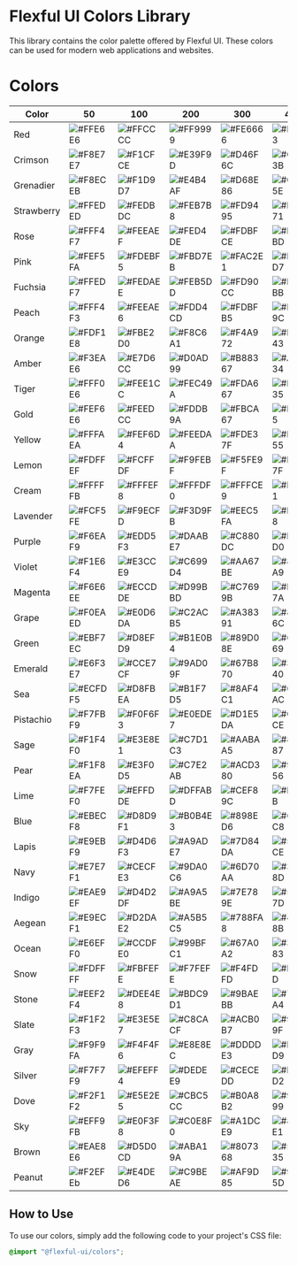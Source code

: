 # Flexful UI Colors Library

This library contains the color palette offered by Flexful UI. These colors can be used for modern web applications and websites.

# Colors

| Color        | 50          | 100         | 200         | 300         | 400         | 500         | 600         | 700         | 800         | 900         | 950         |
|-------------|-------------|-------------|-------------|-------------|-------------|-------------|-------------|-------------|-------------|-------------|-------------|
| Red         | ![#FFE6E6](https://via.placeholder.com/15/FFE6E6/000000?text=+) | ![#FFCCCC](https://via.placeholder.com/15/FFCCCC/000000?text=+) | ![#FF9999](https://via.placeholder.com/15/FF9999/000000?text=+) | ![#FE6666](https://via.placeholder.com/15/FE6666/000000?text=+) | ![#FE3333](https://via.placeholder.com/15/FE3333/000000?text=+) | ![#FE0000](https://via.placeholder.com/15/FE0000/000000?text=+) | ![#CB0000](https://via.placeholder.com/15/CB0000/000000?text=+) | ![#980000](https://via.placeholder.com/15/980000/000000?text=+) | ![#660000](https://via.placeholder.com/15/660000/000000?text=+) | ![#330000](https://via.placeholder.com/15/330000/000000?text=+) | ![#190000](https://via.placeholder.com/15/190000/000000?text=+) |
| Crimson     | ![#F8E7E7](https://via.placeholder.com/15/F8E7E7/000000?text=+) | ![#F1CFCE](https://via.placeholder.com/15/F1CFCE/000000?text=+) | ![#E39F9D](https://via.placeholder.com/15/E39F9D/000000?text=+) | ![#D46F6C](https://via.placeholder.com/15/D46F6C/000000?text=+) | ![#C63F3B](https://via.placeholder.com/15/C63F3B/000000?text=+) | ![#B80F0A](https://via.placeholder.com/15/B80F0A/000000?text=+) | ![#930C08](https://via.placeholder.com/15/930C08/000000?text=+) | ![#6E0906](https://via.placeholder.com/15/6E0906/000000?text=+) | ![#4A0604](https://via.placeholder.com/15/4A0604/000000?text=+) | ![#250302](https://via.placeholder.com/15/250302/000000?text=+) | ![#120101](https://via.placeholder.com/15/120101/000000?text=+) |
| Grenadier   | ![#F8ECEB](https://via.placeholder.com/15/F8ECEB/000000?text=+) | ![#F1D9D7](https://via.placeholder.com/15/F1D9D7/000000?text=+) | ![#E4B4AF](https://via.placeholder.com/15/E4B4AF/000000?text=+) | ![#D68E86](https://via.placeholder.com/15/D68E86/000000?text=+) | ![#C9695E](https://via.placeholder.com/15/C9695E/000000?text=+) | ![#BB4336](https://via.placeholder.com/15/BB4336/000000?text=+) | ![#96362B](https://via.placeholder.com/15/96362B/000000?text=+) | ![#702820](https://via.placeholder.com/15/702820/000000?text=+) | ![#4B1B16](https://via.placeholder.com/15/4B1B16/000000?text=+) | ![#250D0B](https://via.placeholder.com/15/250D0B/000000?text=+) | ![#130705](https://via.placeholder.com/15/130705/000000?text=+) |
| Strawberry  | ![#FFEDED](https://via.placeholder.com/15/FFEDED/000000?text=+) | ![#FEDBDC](https://via.placeholder.com/15/FEDBDC/000000?text=+) | ![#FEB7B8](https://via.placeholder.com/15/FEB7B8/000000?text=+) | ![#FD9495](https://via.placeholder.com/15/FD9495/000000?text=+) | ![#FD7071](https://via.placeholder.com/15/FD7071/000000?text=+) | ![#FC4C4E](https://via.placeholder.com/15/FC4C4E/000000?text=+) | ![#CA3D3E](https://via.placeholder.com/15/CA3D3E/000000?text=+) | ![#972E2F](https://via.placeholder.com/15/972E2F/000000?text=+) | ![#651E1F](https://via.placeholder.com/15/651E1F/000000?text=+) | ![#320F10](https://via.placeholder.com/15/320F10/000000?text=+) | ![#190808](https://via.placeholder.com/15/190808/000000?text=+) |
| Rose       | ![#FFF4F7](https://via.placeholder.com/15/FFF4F7/000000?text=+) | ![#FEEAEF](https://via.placeholder.com/15/FEEAEF/000000?text=+) | ![#FED4DE](https://via.placeholder.com/15/FED4DE/000000?text=+) | ![#FDBFCE](https://via.placeholder.com/15/FDBFCE/000000?text=+) | ![#FDA9BD](https://via.placeholder.com/15/FDA9BD/000000?text=+) | ![#FC94AD](https://via.placeholder.com/15/FC94AD/000000?text=+) | ![#CA768A](https://via.placeholder.com/15/CA768A/000000?text=+) | ![#975968](https://via.placeholder.com/15/975968/000000?text=+) | ![#653B45](https://via.placeholder.com/15/653B45/000000?text=+) | ![#321E23](https://via.placeholder.com/15/321E23/000000?text=+) | ![#190F11](https://via.placeholder.com/15/190F11/000000?text=+) |
| Pink       | ![#FEF5FA](https://via.placeholder.com/15/FEF5FA/000000?text=+) | ![#FDEBF5](https://via.placeholder.com/15/FDEBF5/000000?text=+) | ![#FBD7EB](https://via.placeholder.com/15/FBD7EB/000000?text=+) | ![#FAC2E1](https://via.placeholder.com/15/FAC2E1/000000?text=+) | ![#F8AED7](https://via.placeholder.com/15/F8AED7/000000?text=+) | ![#F69ACD](https://via.placeholder.com/15/F69ACD/000000?text=+) | ![#C57BA4](https://via.placeholder.com/15/C57BA4/000000?text=+) | ![#945C7B](https://via.placeholder.com/15/945C7B/000000?text=+) | ![#623E52](https://via.placeholder.com/15/623E52/000000?text=+) | ![#311F29](https://via.placeholder.com/15/311F29/000000?text=+) | ![#190F14](https://via.placeholder.com/15/190F14/000000?text=+) |
| Fuchsia    | ![#FFEDF7](https://via.placeholder.com/15/FFEDF7/000000?text=+) | ![#FEDAEE](https://via.placeholder.com/15/FEDAEE/000000?text=+) | ![#FEB5DD](https://via.placeholder.com/15/FEB5DD/000000?text=+) | ![#FD90CC](https://via.placeholder.com/15/FD90CC/000000?text=+) | ![#FD6BBB](https://via.placeholder.com/15/FD6BBB/000000?text=+) | ![#FC46AA](https://via.placeholder.com/15/FC46AA/000000?text=+) | ![#CA3888](https://via.placeholder.com/15/CA3888/000000?text=+) | ![#972A66](https://via.placeholder.com/15/972A66/000000?text=+) | ![#651C44](https://via.placeholder.com/15/651C44/000000?text=+) | ![#320E22](https://via.placeholder.com/15/320E22/000000?text=+) | ![#190711](https://via.placeholder.com/15/190711/000000?text=+) |
| Peach      | ![#FFF4F3](https://via.placeholder.com/15/FFF4F3/000000?text=+) | ![#FEEAE6](https://via.placeholder.com/15/FEEAE6/000000?text=+) | ![#FDD4CD](https://via.placeholder.com/15/FDD4CD/000000?text=+) | ![#FDBFB5](https://via.placeholder.com/15/FDBFB5/000000?text=+) | ![#FCA99C](https://via.placeholder.com/15/FCA99C/000000?text=+) | ![#FB9483](https://via.placeholder.com/15/FB9483/000000?text=+) | ![#C97669](https://via.placeholder.com/15/C97669/000000?text=+) | ![#97594F](https://via.placeholder.com/15/97594F/000000?text=+) | ![#643B34](https://via.placeholder.com/15/643B34/000000?text=+) | ![#321E1A](https://via.placeholder.com/15/321E1A/000000?text=+) | ![#190F0D](https://via.placeholder.com/15/190F0D/000000?text=+) |
| Orange | ![#FDF1E8](https://via.placeholder.com/15/FDF1E8/000000?text=+) | ![#FBE2D0](https://via.placeholder.com/15/FBE2D0/000000?text=+) | ![#F8C6A1](https://via.placeholder.com/15/F8C6A1/000000?text=+) | ![#F4A972](https://via.placeholder.com/15/F4A972/000000?text=+) | ![#F18D43](https://via.placeholder.com/15/F18D43/000000?text=+) | ![#ED7014](https://via.placeholder.com/15/ED7014/000000?text=+) | ![#BE5A10](https://via.placeholder.com/15/BE5A10/000000?text=+) | ![#8E430C](https://via.placeholder.com/15/8E430C/000000?text=+) | ![#5F2D08](https://via.placeholder.com/15/5F2D08/000000?text=+) | ![#2F1604](https://via.placeholder.com/15/2F1604/000000?text=+) | ![#180B02](https://via.placeholder.com/15/180B02/000000?text=+) |
| Amber  | ![#F3EAE6](https://via.placeholder.com/15/F3EAE6/000000?text=+) | ![#E7D6CC](https://via.placeholder.com/15/E7D6CC/000000?text=+) | ![#D0AD99](https://via.placeholder.com/15/D0AD99/000000?text=+) | ![#B88367](https://via.placeholder.com/15/B88367/000000?text=+) | ![#A15A34](https://via.placeholder.com/15/A15A34/000000?text=+) | ![#893101](https://via.placeholder.com/15/893101/000000?text=+) | ![#6E2701](https://via.placeholder.com/15/6E2701/000000?text=+) | ![#521D01](https://via.placeholder.com/15/521D01/000000?text=+) | ![#371400](https://via.placeholder.com/15/371400/000000?text=+) | ![#1B0A00](https://via.placeholder.com/15/1B0A00/000000?text=+) | ![#0E0500](https://via.placeholder.com/15/0E0500/000000?text=+) |
| Tiger  | ![#FFF0E6](https://via.placeholder.com/15/FFF0E6/000000?text=+) | ![#FEE1CC](https://via.placeholder.com/15/FEE1CC/000000?text=+) | ![#FEC49A](https://via.placeholder.com/15/FEC49A/000000?text=+) | ![#FDA667](https://via.placeholder.com/15/FDA667/000000?text=+) | ![#FD8935](https://via.placeholder.com/15/FD8935/000000?text=+) | ![#FC6B02](https://via.placeholder.com/15/FC6B02/000000?text=+) | ![#CA5602](https://via.placeholder.com/15/CA5602/000000?text=+) | ![#974001](https://via.placeholder.com/15/974001/000000?text=+) | ![#652B01](https://via.placeholder.com/15/652B01/000000?text=+) | ![#321500](https://via.placeholder.com/15/321500/000000?text=+) | ![#190B00](https://via.placeholder.com/15/190B00/000000?text=+) |
| Gold   | ![#FEF6E6](https://via.placeholder.com/15/FEF6E6/000000?text=+) | ![#FEEDCC](https://via.placeholder.com/15/FEEDCC/000000?text=+) | ![#FDDB9A](https://via.placeholder.com/15/FDDB9A/000000?text=+) | ![#FBCA67](https://via.placeholder.com/15/FBCA67/000000?text=+) | ![#FAB835](https://via.placeholder.com/15/FAB835/000000?text=+) | ![#F9A602](https://via.placeholder.com/15/F9A602/000000?text=+) | ![#C78502](https://via.placeholder.com/15/C78502/000000?text=+) | ![#956401](https://via.placeholder.com/15/956401/000000?text=+) | ![#644201](https://via.placeholder.com/15/644201/000000?text=+) | ![#322100](https://via.placeholder.com/15/322100/000000?text=+) | ![#191100](https://via.placeholder.com/15/191100/000000?text=+) |
| Yellow | ![#FFFAEA](https://via.placeholder.com/15/FFFAEA/000000?text=+) | ![#FEF6D4](https://via.placeholder.com/15/FEF6D4/000000?text=+) | ![#FEEDAA](https://via.placeholder.com/15/FEEDAA/000000?text=+) | ![#FDE37F](https://via.placeholder.com/15/FDE37F/000000?text=+) | ![#FDDA55](https://via.placeholder.com/15/FDDA55/000000?text=+) | ![#FCD12A](https://via.placeholder.com/15/FCD12A/000000?text=+) | ![#CAA722](https://via.placeholder.com/15/CAA722/000000?text=+) | ![#977D19](https://via.placeholder.com/15/977D19/000000?text=+) | ![#655411](https://via.placeholder.com/15/655411/000000?text=+) | ![#322A08](https://via.placeholder.com/15/322A08/000000?text=+) | ![#191504](https://via.placeholder.com/15/191504/000000?text=+) |
| Lemon  | ![#FDFFEF](https://via.placeholder.com/15/FDFFEF/000000?text=+) | ![#FCFFDF](https://via.placeholder.com/15/FCFFDF/000000?text=+) | ![#F9FEBF](https://via.placeholder.com/15/F9FEBF/000000?text=+) | ![#F5FE9F](https://via.placeholder.com/15/F5FE9F/000000?text=+) | ![#F2FD7F](https://via.placeholder.com/15/F2FD7F/000000?text=+) | ![#EFFD5F](https://via.placeholder.com/15/EFFD5F/000000?text=+) | ![#BFCA4C](https://via.placeholder.com/15/BFCA4C/000000?text=+) | ![#8F9839](https://via.placeholder.com/15/8F9839/000000?text=+) | ![#606526](https://via.placeholder.com/15/606526/000000?text=+) | ![#303313](https://via.placeholder.com/15/303313/000000?text=+) | ![#181909](https://via.placeholder.com/15/181909/000000?text=+) |
| Cream | ![#FFFFFB](https://via.placeholder.com/15/FFFFFB/000000?text=+) | ![#FFFEF8](https://via.placeholder.com/15/FFFEF8/000000?text=+) | ![#FFFDF0](https://via.placeholder.com/15/FFFDF0/000000?text=+) | ![#FFFCE9](https://via.placeholder.com/15/FFFCE9/000000?text=+) | ![#FFFBE1](https://via.placeholder.com/15/FFFBE1/000000?text=+) | ![#FFFADA](https://via.placeholder.com/15/FFFADA/000000?text=+) | ![#CCC8AE](https://via.placeholder.com/15/CCC8AE/000000?text=+) | ![#999683](https://via.placeholder.com/15/999683/000000?text=+) | ![#666457](https://via.placeholder.com/15/666457/000000?text=+) | ![#33322C](https://via.placeholder.com/15/33322C/000000?text=+) | ![#191916](https://via.placeholder.com/15/191916/000000?text=+) |
| Lavender | ![#FCF5FE](https://via.placeholder.com/15/FCF5FE/000000?text=+) | ![#F9ECFD](https://via.placeholder.com/15/F9ECFD/000000?text=+) | ![#F3D9FB](https://via.placeholder.com/15/F3D9FB/000000?text=+) | ![#EEC5FA](https://via.placeholder.com/15/EEC5FA/000000?text=+) | ![#E8B2F8](https://via.placeholder.com/15/E8B2F8/000000?text=+) | ![#E29FF6](https://via.placeholder.com/15/E29FF6/000000?text=+) | ![#B57FC5](https://via.placeholder.com/15/B57FC5/000000?text=+) | ![#885F94](https://via.placeholder.com/15/885F94/000000?text=+) | ![#5A4062](https://via.placeholder.com/15/5A4062/000000?text=+) | ![#2D2031](https://via.placeholder.com/15/2D2031/000000?text=+) | ![#171019](https://via.placeholder.com/15/171019/000000?text=+) |
| Purple | ![#F6EAF9](https://via.placeholder.com/15/F6EAF9/000000?text=+) | ![#EDD5F3](https://via.placeholder.com/15/EDD5F3/000000?text=+) | ![#DAABE7](https://via.placeholder.com/15/DAABE7/000000?text=+) | ![#C880DC](https://via.placeholder.com/15/C880DC/000000?text=+) | ![#B556D0](https://via.placeholder.com/15/B556D0/000000?text=+) | ![#A32CC4](https://via.placeholder.com/15/A32CC4/000000?text=+) | ![#82239D](https://via.placeholder.com/15/82239D/000000?text=+) | ![#621A76](https://via.placeholder.com/15/621A76/000000?text=+) | ![#41124E](https://via.placeholder.com/15/41124E/000000?text=+) | ![#210927](https://via.placeholder.com/15/210927/000000?text=+) | ![#100414](https://via.placeholder.com/15/100414/000000?text=+) |
| Violet | ![#F1E6F4](https://via.placeholder.com/15/F1E6F4/000000?text=+) | ![#E3CCE9](https://via.placeholder.com/15/E3CCE9/000000?text=+) | ![#C699D4](https://via.placeholder.com/15/C699D4/000000?text=+) | ![#AA67BE](https://via.placeholder.com/15/AA67BE/000000?text=+) | ![#8D34A9](https://via.placeholder.com/15/8D34A9/000000?text=+) | ![#710193](https://via.placeholder.com/15/710193/000000?text=+) | ![#5A0176](https://via.placeholder.com/15/5A0176/000000?text=+) | ![#440158](https://via.placeholder.com/15/440158/000000?text=+) | ![#2D003B](https://via.placeholder.com/15/2D003B/000000?text=+) | ![#17001D](https://via.placeholder.com/15/17001D/000000?text=+) | ![#0B000F](https://via.placeholder.com/15/0B000F/000000?text=+) |
| Magenta  | ![#F6E6EE](https://via.placeholder.com/15/F6E6EE/000000?text=+) | ![#ECCDDE](https://via.placeholder.com/15/ECCDDE/000000?text=+) | ![#D99BBD](https://via.placeholder.com/15/D99BBD/000000?text=+) | ![#C7699B](https://via.placeholder.com/15/C7699B/000000?text=+) | ![#B4377A](https://via.placeholder.com/15/B4377A/000000?text=+) | ![#A10559](https://via.placeholder.com/15/A10559/000000?text=+) | ![#810447](https://via.placeholder.com/15/810447/000000?text=+) | ![#610335](https://via.placeholder.com/15/610335/000000?text=+) | ![#400224](https://via.placeholder.com/15/400224/000000?text=+) | ![#200112](https://via.placeholder.com/15/200112/000000?text=+) | ![#100009](https://via.placeholder.com/15/100009/000000?text=+) |
| Grape    | ![#F0EAED](https://via.placeholder.com/15/F0EAED/000000?text=+) | ![#E0D6DA](https://via.placeholder.com/15/E0D6DA/000000?text=+) | ![#C2ACB5](https://via.placeholder.com/15/C2ACB5/000000?text=+) | ![#A38391](https://via.placeholder.com/15/A38391/000000?text=+) | ![#85596C](https://via.placeholder.com/15/85596C/000000?text=+) | ![#663047](https://via.placeholder.com/15/663047/000000?text=+) | ![#522639](https://via.placeholder.com/15/522639/000000?text=+) | ![#3D1D2B](https://via.placeholder.com/15/3D1D2B/000000?text=+) | ![#29131C](https://via.placeholder.com/15/29131C/000000?text=+) | ![#140A0E](https://via.placeholder.com/15/140A0E/000000?text=+) | ![#0A0507](https://via.placeholder.com/15/0A0507/000000?text=+) |
| Green      | ![#EBF7EC](https://via.placeholder.com/15/EBF7EC/000000?text=+) | ![#D8EFD9](https://via.placeholder.com/15/D8EFD9/000000?text=+) | ![#B1E0B4](https://via.placeholder.com/15/B1E0B4/000000?text=+) | ![#89D08E](https://via.placeholder.com/15/89D08E/000000?text=+) | ![#62C169](https://via.placeholder.com/15/62C169/000000?text=+) | ![#3BB143](https://via.placeholder.com/15/3BB143/000000?text=+) | ![#2F8E36](https://via.placeholder.com/15/2F8E36/000000?text=+) | ![#236A28](https://via.placeholder.com/15/236A28/000000?text=+) | ![#18471B](https://via.placeholder.com/15/18471B/000000?text=+) | ![#0C230D](https://via.placeholder.com/15/0C230D/000000?text=+) | ![#061207](https://via.placeholder.com/15/061207/000000?text=+) |
| Emerald    | ![#E6F3E7](https://via.placeholder.com/15/E6F3E7/000000?text=+) | ![#CCE7CF](https://via.placeholder.com/15/CCE7CF/000000?text=+) | ![#9AD09F](https://via.placeholder.com/15/9AD09F/000000?text=+) | ![#67B870](https://via.placeholder.com/15/67B870/000000?text=+) | ![#35A140](https://via.placeholder.com/15/35A140/000000?text=+) | ![#028910](https://via.placeholder.com/15/028910/000000?text=+) | ![#026E0D](https://via.placeholder.com/15/026E0D/000000?text=+) | ![#01520A](https://via.placeholder.com/15/01520A/000000?text=+) | ![#013706](https://via.placeholder.com/15/013706/000000?text=+) | ![#001B03](https://via.placeholder.com/15/001B03/000000?text=+) | ![#000E02](https://via.placeholder.com/15/000E02/000000?text=+) |
| Sea        | ![#ECFDF5](https://via.placeholder.com/15/ECFDF5/000000?text=+) | ![#D8FBEA](https://via.placeholder.com/15/D8FBEA/000000?text=+) | ![#B1F7D5](https://via.placeholder.com/15/B1F7D5/000000?text=+) | ![#8AF4C1](https://via.placeholder.com/15/8AF4C1/000000?text=+) | ![#63F0AC](https://via.placeholder.com/15/63F0AC/000000?text=+) | ![#3CEC97](https://via.placeholder.com/15/3CEC97/000000?text=+) | ![#30BD79](https://via.placeholder.com/15/30BD79/000000?text=+) | ![#248E5B](https://via.placeholder.com/15/248E5B/000000?text=+) | ![#185E3C](https://via.placeholder.com/15/185E3C/000000?text=+) | ![#0C2F1E](https://via.placeholder.com/15/0C2F1E/000000?text=+) | ![#06180F](https://via.placeholder.com/15/06180F/000000?text=+) |
| Pistachio  | ![#F7FBF9](https://via.placeholder.com/15/F7FBF9/000000?text=+) | ![#F0F6F3](https://via.placeholder.com/15/F0F6F3/000000?text=+) | ![#E0EDE7](https://via.placeholder.com/15/E0EDE7/000000?text=+) | ![#D1E5DA](https://via.placeholder.com/15/D1E5DA/000000?text=+) | ![#C1DCCE](https://via.placeholder.com/15/C1DCCE/000000?text=+) | ![#B2D3C2](https://via.placeholder.com/15/B2D3C2/000000?text=+) | ![#8EA99B](https://via.placeholder.com/15/8EA99B/000000?text=+) | ![#6B7F74](https://via.placeholder.com/15/6B7F74/000000?text=+) | ![#47544E](https://via.placeholder.com/15/47544E/000000?text=+) | ![#242A27](https://via.placeholder.com/15/242A27/000000?text=+) | ![#121513](https://via.placeholder.com/15/121513/000000?text=+) |
| Sage   | ![#F1F4F0](https://via.placeholder.com/15/F1F4F0/000000?text=+) | ![#E3E8E1](https://via.placeholder.com/15/E3E8E1/000000?text=+) | ![#C7D1C3](https://via.placeholder.com/15/C7D1C3/000000?text=+) | ![#AABAA5](https://via.placeholder.com/15/AABAA5/000000?text=+) | ![#8EA387](https://via.placeholder.com/15/8EA387/000000?text=+) | ![#728C69](https://via.placeholder.com/15/728C69/000000?text=+) | ![#5B7054](https://via.placeholder.com/15/5B7054/000000?text=+) | ![#44543F](https://via.placeholder.com/15/44543F/000000?text=+) | ![#2E382A](https://via.placeholder.com/15/2E382A/000000?text=+) | ![#171C15](https://via.placeholder.com/15/171C15/000000?text=+) | ![#0B0E0A](https://via.placeholder.com/15/0B0E0A/000000?text=+) |
| Pear   | ![#F1F8EA](https://via.placeholder.com/15/F1F8EA/000000?text=+) | ![#E3F0D5](https://via.placeholder.com/15/E3F0D5/000000?text=+) | ![#C7E2AB](https://via.placeholder.com/15/C7E2AB/000000?text=+) | ![#ACD380](https://via.placeholder.com/15/ACD380/000000?text=+) | ![#90C556](https://via.placeholder.com/15/90C556/000000?text=+) | ![#74B62C](https://via.placeholder.com/15/74B62C/000000?text=+) | ![#5D9223](https://via.placeholder.com/15/5D9223/000000?text=+) | ![#466D1A](https://via.placeholder.com/15/466D1A/000000?text=+) | ![#2E4912](https://via.placeholder.com/15/2E4912/000000?text=+) | ![#172409](https://via.placeholder.com/15/172409/000000?text=+) | ![#0C1204](https://via.placeholder.com/15/0C1204/000000?text=+) |
| Lime   | ![#F7FEF0](https://via.placeholder.com/15/F7FEF0/000000?text=+) | ![#EFFDDE](https://via.placeholder.com/15/EFFDDE/000000?text=+) | ![#DFFABD](https://via.placeholder.com/15/DFFABD/000000?text=+) | ![#CEF89C](https://via.placeholder.com/15/CEF89C/000000?text=+) | ![#BEF57B](https://via.placeholder.com/15/BEF57B/000000?text=+) | ![#AEF35A](https://via.placeholder.com/15/AEF35A/000000?text=+) | ![#8BC248](https://via.placeholder.com/15/8BC248/000000?text=+) | ![#689236](https://via.placeholder.com/15/689236/000000?text=+) | ![#466124](https://via.placeholder.com/15/466124/000000?text=+) | ![#233112](https://via.placeholder.com/15/233112/000000?text=+) | ![#111809](https://via.placeholder.com/15/111809/000000?text=+) |
| Blue   | ![#EBECF8](https://via.placeholder.com/15/EBECF8/000000?text=+) | ![#D8D9F1](https://via.placeholder.com/15/D8D9F1/000000?text=+) | ![#B0B4E3](https://via.placeholder.com/15/B0B4E3/000000?text=+) | ![#898ED6](https://via.placeholder.com/15/898ED6/000000?text=+) | ![#6169C8](https://via.placeholder.com/15/6169C8/000000?text=+) | ![#3A43BA](https://via.placeholder.com/15/3A43BA/000000?text=+) | ![#2E3695](https://via.placeholder.com/15/2E3695/000000?text=+) | ![#232870](https://via.placeholder.com/15/232870/000000?text=+) | ![#171B4A](https://via.placeholder.com/15/171B4A/000000?text=+) | ![#0C0D25](https://via.placeholder.com/15/0C0D25/000000?text=+) | ![#060713](https://via.placeholder.com/15/060713/000000?text=+) |
| Lapis  | ![#E9EBF9](https://via.placeholder.com/15/E9EBF9/000000?text=+) | ![#D4D6F3](https://via.placeholder.com/15/D4D6F3/000000?text=+) | ![#A9ADE7](https://via.placeholder.com/15/A9ADE7/000000?text=+) | ![#7D84DA](https://via.placeholder.com/15/7D84DA/000000?text=+) | ![#525BCE](https://via.placeholder.com/15/525BCE/000000?text=+) | ![#2732C2](https://via.placeholder.com/15/2732C2/000000?text=+) | ![#1F289B](https://via.placeholder.com/15/1F289B/000000?text=+) | ![#171E74](https://via.placeholder.com/15/171E74/000000?text=+) | ![#10144E](https://via.placeholder.com/15/10144E/000000?text=+) | ![#080A27](https://via.placeholder.com/15/080A27/000000?text=+) | ![#040513](https://via.placeholder.com/15/040513/000000?text=+) |
| Navy   | ![#E7E7F1](https://via.placeholder.com/15/E7E7F1/000000?text=+) | ![#CECFE3](https://via.placeholder.com/15/CECFE3/000000?text=+) | ![#9DA0C6](https://via.placeholder.com/15/9DA0C6/000000?text=+) | ![#6D70AA](https://via.placeholder.com/15/6D70AA/000000?text=+) | ![#3C418D](https://via.placeholder.com/15/3C418D/000000?text=+) | ![#0B1171](https://via.placeholder.com/15/0B1171/000000?text=+) | ![#090E5A](https://via.placeholder.com/15/090E5A/000000?text=+) | ![#070A44](https://via.placeholder.com/15/070A44/000000?text=+) | ![#04072D](https://via.placeholder.com/15/04072D/000000?text=+) | ![#020317](https://via.placeholder.com/15/020317/000000?text=+) | ![#01020B](https://via.placeholder.com/15/01020B/000000?text=+) |
| Indigo | ![#EAE9EF](https://via.placeholder.com/15/EAE9EF/000000?text=+) | ![#D4D2DF](https://via.placeholder.com/15/D4D2DF/000000?text=+) | ![#A9A5BE](https://via.placeholder.com/15/A9A5BE/000000?text=+) | ![#7E789E](https://via.placeholder.com/15/7E789E/000000?text=+) | ![#534B7D](https://via.placeholder.com/15/534B7D/000000?text=+) | ![#281E5D](https://via.placeholder.com/15/281E5D/000000?text=+) | ![#20184A](https://via.placeholder.com/15/20184A/000000?text=+) | ![#181238](https://via.placeholder.com/15/181238/000000?text=+) | ![#100C25](https://via.placeholder.com/15/100C25/000000?text=+) | ![#080613](https://via.placeholder.com/15/080613/000000?text=+) | ![#040309](https://via.placeholder.com/15/040309/000000?text=+) |
| Aegean | ![#E9ECF1](https://via.placeholder.com/15/E9ECF1/000000?text=+) | ![#D2DAE2](https://via.placeholder.com/15/D2DAE2/000000?text=+) | ![#A5B5C5](https://via.placeholder.com/15/A5B5C5/000000?text=+) | ![#788FA8](https://via.placeholder.com/15/788FA8/000000?text=+) | ![#4B6A8B](https://via.placeholder.com/15/4B6A8B/000000?text=+) | ![#1E456E](https://via.placeholder.com/15/1E456E/000000?text=+) | ![#183758](https://via.placeholder.com/15/183758/000000?text=+) | ![#122942](https://via.placeholder.com/15/122942/000000?text=+) | ![#0C1C2C](https://via.placeholder.com/15/0C1C2C/000000?text=+) | ![#060E16](https://via.placeholder.com/15/060E16/000000?text=+) | ![#03070B](https://via.placeholder.com/15/03070B/000000?text=+) |
| Ocean  | ![#E6EFF0](https://via.placeholder.com/15/E6EFF0/000000?text=+) | ![#CCDFE0](https://via.placeholder.com/15/CCDFE0/000000?text=+) | ![#99BFC1](https://via.placeholder.com/15/99BFC1/000000?text=+) | ![#67A0A2](https://via.placeholder.com/15/67A0A2/000000?text=+) | ![#348083](https://via.placeholder.com/15/348083/000000?text=+) | ![#016064](https://via.placeholder.com/15/016064/000000?text=+) | ![#014D50](https://via.placeholder.com/15/014D50/000000?text=+) | ![#013A3C](https://via.placeholder.com/15/013A3C/000000?text=+) | ![#002628](https://via.placeholder.com/15/002628/000000?text=+) | ![#001314](https://via.placeholder.com/15/001314/000000?text=+) | ![#000A0A](https://via.placeholder.com/15/000A0A/000000?text=+) |
| Snow  | ![#FDFFFF](https://via.placeholder.com/15/FDFFFF/000000?text=+) | ![#FBFEFE](https://via.placeholder.com/15/FBFEFE/000000?text=+) | ![#F7FEFE](https://via.placeholder.com/15/F7FEFE/000000?text=+) | ![#F4FDFD](https://via.placeholder.com/15/F4FDFD/000000?text=+) | ![#F0FDFD](https://via.placeholder.com/15/F0FDFD/000000?text=+) | ![#ECFCFC](https://via.placeholder.com/15/ECFCFC/000000?text=+) | ![#BDcACA](https://via.placeholder.com/15/BDcACA/000000?text=+) | ![#8E9797](https://via.placeholder.com/15/8E9797/000000?text=+) | ![#5E6565](https://via.placeholder.com/15/5E6565/000000?text=+) | ![#2F3232](https://via.placeholder.com/15/2F3232/000000?text=+) | ![#181919](https://via.placeholder.com/15/181919/000000?text=+) |
| Stone  | ![#EEF2F4](https://via.placeholder.com/15/EEF2F4/000000?text=+) | ![#DEE4E8](https://via.placeholder.com/15/DEE4E8/000000?text=+) | ![#BDC9D1](https://via.placeholder.com/15/BDC9D1/000000?text=+) | ![#9BAEBB](https://via.placeholder.com/15/9BAEBB/000000?text=+) | ![#7A93A4](https://via.placeholder.com/15/7A93A4/000000?text=+) | ![#59788D](https://via.placeholder.com/15/59788D/000000?text=+) | ![#476071](https://via.placeholder.com/15/476071/000000?text=+) | ![#354855](https://via.placeholder.com/15/354855/000000?text=+) | ![#243038](https://via.placeholder.com/15/243038/000000?text=+) | ![#12181C](https://via.placeholder.com/15/12181C/000000?text=+) | ![#090C0E](https://via.placeholder.com/15/090C0E/000000?text=+) |
| Slate  | ![#F1F2F3](https://via.placeholder.com/15/F1F2F3/000000?text=+) | ![#E3E5E7](https://via.placeholder.com/15/E3E5E7/000000?text=+) | ![#C8CACF](https://via.placeholder.com/15/C8CACF/000000?text=+) | ![#ACB0B7](https://via.placeholder.com/15/ACB0B7/000000?text=+) | ![#91959F](https://via.placeholder.com/15/91959F/000000?text=+) | ![#757B87](https://via.placeholder.com/15/757B87/000000?text=+) | ![#5E626C](https://via.placeholder.com/15/5E626C/000000?text=+) | ![#464A51](https://via.placeholder.com/15/464A51/000000?text=+) | ![#2F3136](https://via.placeholder.com/15/2F3136/000000?text=+) | ![#17191B](https://via.placeholder.com/15/17191B/000000?text=+) | ![#0C0C0D](https://via.placeholder.com/15/0C0C0D/000000?text=+) |
| Gray   | ![#F9F9FA](https://via.placeholder.com/15/F9F9FA/000000?text=+) | ![#F4F4F6](https://via.placeholder.com/15/F4F4F6/000000?text=+) | ![#E8E8EC](https://via.placeholder.com/15/E8E8EC/000000?text=+) | ![#DDDDE3](https://via.placeholder.com/15/DDDDE3/000000?text=+) | ![#D1D1D9](https://via.placeholder.com/15/D1D1D9/000000?text=+) | ![#C6C6D0](https://via.placeholder.com/15/C6C6D0/000000?text=+) | ![#9E9EA6](https://via.placeholder.com/15/9E9EA6/000000?text=+) | ![#77777D](https://via.placeholder.com/15/77777D/000000?text=+) | ![#4F4F53](https://via.placeholder.com/15/4F4F53/000000?text=+) | ![#28282A](https://via.placeholder.com/15/28282A/000000?text=+) | ![#141415](https://via.placeholder.com/15/141415/000000?text=+) |
| Silver | ![#F7F7F9](https://via.placeholder.com/15/F7F7F9/000000?text=+) | ![#EFEFF4](https://via.placeholder.com/15/EFEFF4/000000?text=+) | ![#DEDEE9](https://via.placeholder.com/15/DEDEE9/000000?text=+) | ![#CECEDD](https://via.placeholder.com/15/CECEDD/000000?text=+) | ![#BDBDD2](https://via.placeholder.com/15/BDBDD2/000000?text=+) | ![#ADADC7](https://via.placeholder.com/15/ADADC7/000000?text=+) | ![#8A8A9F](https://via.placeholder.com/15/8A8A9F/000000?text=+) | ![#686877](https://via.placeholder.com/15/686877/000000?text=+) | ![#454550](https://via.placeholder.com/15/454550/000000?text=+) | ![#232328](https://via.placeholder.com/15/232328/000000?text=+) | ![#111114](https://via.placeholder.com/15/111114/000000?text=+) |
| Dove  | ![#F2F1F2](https://via.placeholder.com/15/F2F1F2/000000?text=+) | ![#E5E2E5](https://via.placeholder.com/15/E5E2E5/000000?text=+) | ![#CBC5CC](https://via.placeholder.com/15/CBC5CC/000000?text=+) | ![#B0A8B2](https://via.placeholder.com/15/B0A8B2/000000?text=+) | ![#968B99](https://via.placeholder.com/15/968B99/000000?text=+) | ![#7C6E7F](https://via.placeholder.com/15/7C6E7F/000000?text=+) | ![#635866](https://via.placeholder.com/15/635866/000000?text=+) | ![#4A424C](https://via.placeholder.com/15/4A424C/000000?text=+) | ![#322C33](https://via.placeholder.com/15/322C33/000000?text=+) | ![#191619](https://via.placeholder.com/15/191619/000000?text=+) | ![#0C0B0D](https://via.placeholder.com/15/0C0B0D/000000?text=+) |
| Sky    | ![#EFF9FB](https://via.placeholder.com/15/EFF9FB/000000?text=+) | ![#E0F3F8](https://via.placeholder.com/15/E0F3F8/000000?text=+) | ![#C0E8F0](https://via.placeholder.com/15/C0E8F0/000000?text=+) | ![#A1DCE9](https://via.placeholder.com/15/A1DCE9/000000?text=+) | ![#81D1E1](https://via.placeholder.com/15/81D1E1/000000?text=+) | ![#62C5DA](https://via.placeholder.com/15/62C5DA/000000?text=+) | ![#4E9EAE](https://via.placeholder.com/15/4E9EAE/000000?text=+) | ![#3B7683](https://via.placeholder.com/15/3B7683/000000?text=+) | ![#274F57](https://via.placeholder.com/15/274F57/000000?text=+) | ![#14272C](https://via.placeholder.com/15/14272C/000000?text=+) | ![#0A1416](https://via.placeholder.com/15/0A1416/000000?text=+) |
| Brown  | ![#EAE8E6](https://via.placeholder.com/15/EAE8E6/000000?text=+) | ![#D5D0CD](https://via.placeholder.com/15/D5D0CD/000000?text=+) | ![#ABA19A](https://via.placeholder.com/15/ABA19A/000000?text=+) | ![#807368](https://via.placeholder.com/15/807368/000000?text=+) | ![#564435](https://via.placeholder.com/15/564435/000000?text=+) | ![#2C1503](https://via.placeholder.com/15/2C1503/000000?text=+) | ![#231102](https://via.placeholder.com/15/231102/000000?text=+) | ![#1A0D02](https://via.placeholder.com/15/1A0D02/000000?text=+) | ![#120801](https://via.placeholder.com/15/120801/000000?text=+) | ![#090401](https://via.placeholder.com/15/090401/000000?text=+) | ![#040200](https://via.placeholder.com/15/040200/000000?text=+) |
| Peanut | ![#F2EFEb](https://via.placeholder.com/15/F2EFEb/000000?text=+) | ![#E4DED6](https://via.placeholder.com/15/E4DED6/000000?text=+) | ![#C9BEAE](https://via.placeholder.com/15/C9BEAE/000000?text=+) | ![#AF9D85](https://via.placeholder.com/15/AF9D85/000000?text=+) | ![#947D5D](https://via.placeholder.com/15/947D5D/000000?text=+) | ![#795C34](https://via.placeholder.com/15/795C34/000000?text=+) | ![#614A2A](https://via.placeholder.com/15/614A2A/000000?text=+) | ![#49371F](https://via.placeholder.com/15/49371F/000000?text=+) | ![#302515](https://via.placeholder.com/15/302515/000000?text=+) | ![#18120A](https://via.placeholder.com/15/18120A/000000?text=+) | ![#0C0905](https://via.placeholder.com/15/0C0905/000000?text=+) |

## How to Use

To use our colors, simply add the following code to your project's CSS file:

```css
@import "@flexful-ui/colors";
